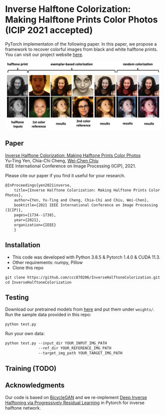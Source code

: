 # Inverse Halftone Colorization: Making Halftone Prints Color Photos (ICIP 2021 accepted)
PyTorch implementaton of the following paper. In this paper, we propose a framework to recover colorful images from black and white halftone prints. You can visit our project website [here](https://ccc870206.github.io/InverseHalftoneColorization/).

![img](/figure/teaser.png)

## Paper
[Inverse Halftone Colorization: Making Halftone Prints Color Photos](https://ieeexplore.ieee.org/document/9506307)  
Yu-Ting Yen, Chia-Chi Cheng, [Wei-Chen Chiu](https://walonchiu.github.io/)  
IEEE International Conference on Image Processing (ICIP), 2021.

Please cite our paper if you find it useful for your research.  
```
@InProceedings{yen2021inverse,
    title={Inverse Halftone Colorization: Making Halftone Prints Color Photos},
    author={Yen, Yu-Ting and Cheng, Chia-Chi and Chiu, Wei-Chen},
    booktitle={2021 IEEE International Conference on Image Processing (ICIP)},
    pages={1734--1738},
    year={2021},
    organization={IEEE}
    }
```

## Installation
* This code was developed with Python 3.8.5 & Pytorch 1.4.0 & CUDA 11.3.
* Other requirements: numpy, Pillow
* Clone this repo
```
git clone https://github.com/ccc870206/InverseHalftoneColorization.git
cd InverseHalftoneColorization
```

## Testing
Download our pretrained models from [here](https://drive.google.com/drive/folders/17L-5K1tVc7xR1wFi4rCSqTo0s4v5tdeX?usp=sharing) and put them under `weights/`.  
Run the sample data provided in this repo:
```
python test.py
```
Run your own data:
```
python test.py --input_dir YOUR_INPUT_IMG_PATH
               --ref_dir YOUR_REFERENCE_IMG_PATH
               --target_img_path YOUR_TARGET_IMG_PATH
```

## Training (TODO)

## Acknowledgments
Our code is based on [BicycleGAN](https://github.com/junyanz/BicycleGAN) and we re-implement [Deep Inverse Halftoning via Progressively Residual Learning](https://github.com/MenghanXia/InverseHalftoning) in Pytorch for inverse halftone network.